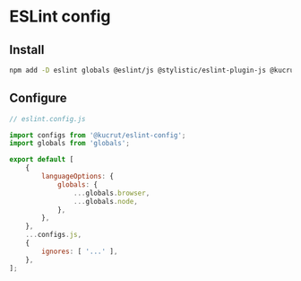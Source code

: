 # ESLint config

## Install

```sh
npm add -D eslint globals @eslint/js @stylistic/eslint-plugin-js @kucrut/eslint-config
```

## Configure

```js
// eslint.config.js

import configs from '@kucrut/eslint-config';
import globals from 'globals';

export default [
	{
		languageOptions: {
			globals: {
				...globals.browser,
				...globals.node,
			},
		},
	},
	...configs.js,
	{
		ignores: [ '...' ],
	},
];
```
